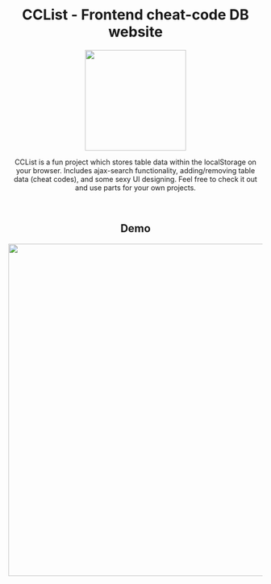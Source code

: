 <h1 align="center">CCList - Frontend cheat-code DB website</h1>
<p align="center">
<img src="https://i.gyazo.com/1a50482f22f80bebd733a7ed8136cb9f.png" width="200px" height="auto">
</p>
<p align="center">
CCList is a fun project which stores table data within the localStorage on your browser.
Includes ajax-search functionality, adding/removing table data (cheat codes), and some sexy UI designing. Feel free to check it out and use parts for your own projects.
</p>
<br>
<h2 align="center">Demo</h2>
<p align="center">
<img src="https://i.ibb.co/RBd6b4f/cclist-demo.gif" width="660px" height="auto">
</p>
